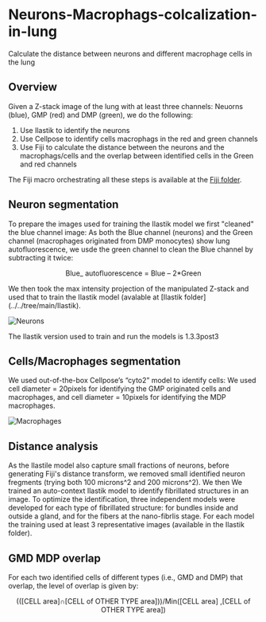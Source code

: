 # Neurons-Macrophags-colcalization-in-lung
Calculate the distance between neurons and different macrophage cells in the lung
## Overview
Given a Z-stack image of the lung with at least three channels: Neuorns (blue), GMP (red) and DMP (green), we do the following:
1. Use Ilastik to identify the neurons
2. Use Cellpose to identify cells macrophags in the red and green channels
3. Use Fiji to calculate the distance between the neurons and the macrophags/cells and the overlap between identified cells in the Green and red channels

The Fiji macro orchestrating all these steps is available at the [Fiji folder](../../tree/main/Fiji).

## Neuron segmentation
To prepare the images used for training the Ilastik model we first "cleaned" the blue channel image: As both the Blue channel (neurons) and the Green channel (macrophages originated from DMP monocytes) show lung autofluorescence, we usde the green channel to clean the Blue channel by subtracting it twice:
<p align="center">Blue_ autofluorescence = Blue – 2*Green</p>
We then took the max intensity projection of the manipulated Z-stack and used that to train the Ilastik model (avalable at [Ilastik folder](../../tree/main/Ilastik).

![Neurons](https://github.com/WIS-MICC-CellObservatory/Neurons-Macrophags-colcalization-in-lung/assets/64706090/2f20a55e-e50b-4959-a9a9-a5e466d96f69)

The Ilastik version used to train and run the models is 1.3.3post3
## Cells/Macrophages segmentation
We used out-of-the-box Cellpose’s “cyto2” model to identify cells: We used cell diameter = 20pixels for identifying the GMP originated cells and macrophages, and cell diameter = 10pixels for identifying the MDP macrophages.

![Macrophages](https://github.com/WIS-MICC-CellObservatory/Neurons-Macrophags-colcalization-in-lung/assets/64706090/ba562be6-c9dd-4514-b874-25dfa0aa6ec9)

## Distance analysis
As the Ilastile model also capture small fractions of neurons, before generating Fiji's distance transform, we removed small identified neuron fregments (trying both 100 microns^2 and 200 microns^2). We then 
We trained an auto-context Ilastik model to identify fibrillated structures in an image. To optimize the identification, three independent models were developed for each type of fibrillated structure: for bundles inside and outside a gland, and for the fibers at the nano-fibrlis stage. For each model the training used at least 3 representative images (available in the Ilastik folder).

## GMD MDP overlap 
For each two identified cells of different types (i.e., GMD and DMP) that overlap, the level of overlap is given by:
<p align="center">(([CELL area]∩[CELL of OTHER TYPE  area]))/Min([CELL area]  ,[CELL of OTHER TYPE area])</p> 

